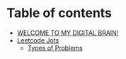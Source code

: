 # Table of contents

* [WELCOME TO MY DIGITAL BRAIN!](README.md)
* [Leetcode Jots](leetcode-jots/README.md)
  * [Types of Problems](leetcode-jots/types-of-problems.md)
